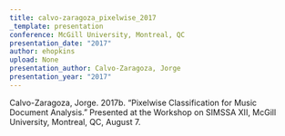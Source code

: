 ```yaml
---
title: calvo-zaragoza_pixelwise_2017
_template: presentation
conference: McGill University, Montreal, QC
presentation_date: "2017"
author: ehopkins
upload: None
presentation_author: Calvo-Zaragoza, Jorge
presentation_year: "2017"
---
```

Calvo-Zaragoza, Jorge. 2017b. “Pixelwise Classification for Music Document Analysis.” Presented at the Workshop on SIMSSA XII, McGill University, Montreal, QC, August 7.